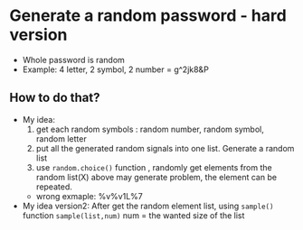# Generate a random password - hard version
- Whole password is random
- Example: 4 letter, 2 symbol, 2 number = g^2jk8&P
## How to do that?
- My idea:
    1. get each random symbols : random number, random symbol, random letter
    2. put all the generated random signals into one list. Generate a random list
    3. use `random.choice()` function , randomly get elements from the random list(X)
    above may generate problem, the element can be repeated. 
    - wrong exmaple: %v%v1L%7
- My idea version2:
  After get the random element list, using `sample()` function
  `sample(list,num)` num = the wanted size of the list